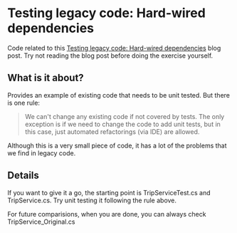 Testing legacy code: Hard-wired dependencies
============================================

Code related to this [Testing legacy code: Hard-wired dependencies][1] blog post. Try not reading the blog post before doing the exercise yourself.

What is it about?
-----------------

Provides an example of existing code that needs to be unit tested. But there is one rule:

> We can't change any existing code if not covered by tests. The only exception is if we need to change the code to add unit tests, but in this case, just automated refactorings (via IDE) are allowed. 

Although this is a very small piece of code, it has a lot of the problems that we find in legacy code. 

Details
-------

If you want to give it a go, the starting point is TripServiceTest.cs and TripService.cs. Try unit testing it following the rule above.

For future comparisions, when you are done, you can always check TripService_Original.cs

[1]: http://codurance.com/2011/07/16/testing-legacy-hard-wired-dependencies/ "Testing legacy code: Hard-wired dependencies blog post"